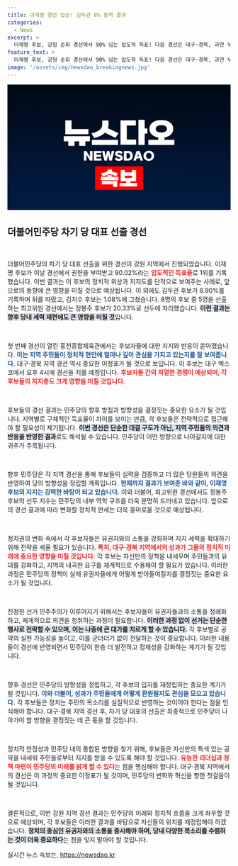 ```yaml
---
title: 이재명 경선 압승! 김두관 8% 충격 결과
categories:
  - News
excerpt: >
  이재명 후보, 강원 순회 경선에서 90% 넘는 압도적 득표! 다음 경선은 대구·경북, 과연 누가 이변을 일으킬까? 클릭해서 전체 이야기 확인하세요!
feature_text: >
  이재명 후보, 강원 순회 경선에서 90% 넘는 압도적 득표! 다음 경선은 대구·경북, 과연 누가 이변을 일으킬까? 클릭해서 전체 이야기 확인하세요!
image: '/assets/img/newsdao_breakingnews.jpg'
---
```


<p><img src="/assets/img/newsdao_breakingnews.jpg" alt="pcversion 속보" /></p>

<h2 data-ke-size="size26">더불어민주당 차기 당 대표 선출 경선</h2>

<p data-ke-size="size16">&nbsp;</p>

<p>더불어민주당의 차기 당 대표 선출을 위한 경선이 강원 지역에서 진행되었습니다. 이재명 후보가 이날 경선에서 권한을 부여받고 90.02%라는 <b><span style="color: #ee2323;">압도적인 득표율</span></b>로 1위를 기록했습니다. 이번 결과는 이 후보의 정치적 위상과 지지도를 단적으로 보여주는 사례로, 앞으로의 동향에 큰 영향을 미칠 것으로 예상됩니다. 이 외에도 김두관 후보가 8.90%를 기록하며 뒤를 따랐고, 김지수 후보는 1.08%에 그쳤습니다. 8명의 후보 중 5명을 선출하는 최고위원 경선에서는 정봉주 후보가 20.33%로 선두에 자리했습니다. <b><span style="background-color: #21538527;">이런 결과는 향후 당내 세력 재편에도 큰 영향을 미칠 것</span></b>입니다.</p>

<p data-ke-size="size16">&nbsp;</p>

<p>첫 번째 경선이 열린 홍천종합체육관에서는 후보자들에 대한 지지와 반응이 쏟아졌습니다. <b><span style="color: #1a5490;">이는 지역 주민들이 정치적 현안에 얼마나 깊이 관심을 가지고 있는지를 잘 보여줍니다.</span></b> 대구·경북 지역 경선 역시 중요한 이정표가 될 것으로 보입니다. 이 후보는 대구 엑스코에서 오후 4시에 경선을 치를 예정입니다. <b><span style="color: #ee2323;">후보자들 간의 치열한 경쟁이 예상되며, 각 후보들의 지지층도 크게 영향을 미칠 것입니다.</span></b></p>

<p data-ke-size="size16">&nbsp;</p>

<p>후보들의 경선 결과는 민주당의 향후 방침과 방향성을 결정짓는 중요한 요소가 될 것입니다. 지역별로 구체적인 득표율이 차이를 보이는 만큼, 각 후보들은 전략적으로 접근해야 할 필요성이 제기됩니다. <b><span style="background-color: #21538527;">이번 경선은 단순한 대결 구도가 아닌, 지역 주민들의 의견과 반응을 반영한 결과</span></b>로도 해석될 수 있습니다. 민주당이 어떤 방향으로 나아갈지에 대한 귀추가 주목됩니다.</p>

<p data-ke-size="size16">&nbsp;</p>

<p>향후 민주당은 각 지역 경선을 통해 후보들의 실력을 검증하고 더 많은 당원들의 의견을 반영하여 당의 방향성을 정립할 계획입니다. <b><span style="color: #1a5490;">현재까지 결과가 보여준 바와 같이, 이재명 후보의 지지는 강력한 바탕이 되고 있습니다.</span></b> 이와 더불어, 최고위원 경선에서도 정봉주 후보의 선두 지수는 민주당의 내부 역학 구조를 더욱 분명히 드러내고 있습니다. 앞으로의 경선 결과에 따라 변화할 정치적 판세는 더욱 흥미로울 것으로 예상됩니다.</p>

<p data-ke-size="size16">&nbsp;</p>

<p>정치권의 변화 속에서 각 후보자들은 유권자와의 소통을 강화하며 지지 세력을 확대하기 위해 전략을 세울 필요가 있습니다. <b><span style="color: #ee2323;">특히, 대구·경북 지역에서의 성과가 그들의 정치적 미래에 중요한 영향을 미칠 것입니다.</span></b> 각 후보는 자신만의 정책을 내세우며 주민들과의 유대를 강화하고, 지역의 내곡한 요구를 체계적으로 수용해야 할 필요가 있습니다. 이러한 과정은 민주당의 정책이 실제 유권자들에게 어떻게 받아들여질지를 결정짓는 중요한 요소가 될 것입니다.</p>

<p data-ke-size="size16">&nbsp;</p>

<p>진정한 선거 민주주의가 이루어지기 위해서는 후보자들이 유권자들과의 소통을 정례화하고, 체계적으로 의견을 청취하는 과정이 필요합니다. <b><span style="background-color: #21538527;">이러한 과정 없이 선거는 단순한 행사로 전락할 수 있으며, 이는 나중에 큰 대가를 치르게 할 수 있습니다.</span></b> 각 후보별로 공약의 실현 가능성을 높이고, 이를 군더더기 없이 전달하는 것이 중요합니다. 이러한 내용들이 경선에 반영되면서 민주당이 한층 더 발전하고 정체성을 강화하는 계기가 될 것입니다.</p>

<p data-ke-size="size16">&nbsp;</p>

<p>향후 경선은 민주당의 방향성을 정립하고, 각 후보의 입지를 재정립하는 중요한 계기가 될 것입니다. <b><span style="color: #1a5490;">이와 더불어, 성과가 주민들에게 어떻게 환원될지도 관심을 모으고 있습니다.</span></b> 각 후보들은 정치는 주민의 목소리를 실질적으로 반영하는 것이어야 한다는 점을 인식해야 합니다. 대구·경북 지역 경선 후, 차기 당 대표의 선출은 최종적으로 민주당이 나아가야 할 방향을 결정짓는 데 큰 몫을 할 것입니다.</p>

<p data-ke-size="size16">&nbsp;</p>

<p>정치적 안정성과 민주당 내의 통합된 방향을 찾기 위해, 후보들은 자신만의 특색 있는 공약을 내세워 주민들로부터 지지를 받을 수 있도록 해야 할 것입니다. <b><span style="color: #ee2323;">유능한 리더십과 정책 마련이 민주당의 미래를 밝게 할 수 있다</span></b>는 점을 명심해야 합니다. 대구·경북 지역에서의 경선은 이 과정의 중요한 이정표가 될 것이며, 민주당의 변화와 혁신을 향한 첫걸음이 될 것입니다. </p>

<p data-ke-size="size16">&nbsp;</p>

<p>결론적으로, 이번 강원 지역 경선 결과는 민주당의 미래와 정치적 흐름을 크게 좌우할 것으로 예상되며, 각 후보들은 이러한 결과를 바탕으로 자신들의 위치를 재정립해야 하겠습니다. <b><span style="background-color: #21538527;">정치의 중심인 유권자와의 소통을 중시해야 하며, 당내 다양한 목소리를 수렴하는 것이 더욱 중요하다</span></b>는 점을 잊지 말아야 할 것입니다.</p>
실시간 뉴스 속보는, <a href="https://newsdao.kr" rel="dofollow">https://newsdao.kr</a>


